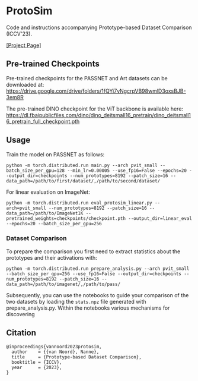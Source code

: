 # ProtoSim
Code and instructions accompanying Prototype-based Dataset Comparison (ICCV'23).

[[Project Page]](https://nanne.github.io/ProtoSim/)

## Pre-trained Checkpoints

Pre-trained checkpoints for the PASSNET and Art datasets can be downloaded at: https://drive.google.com/drive/folders/1fQYi7vNgcrpVB98wmlD3oxsBJB-3em8R 

The pre-trained DINO checkpoint for the ViT backbone is available here: https://dl.fbaipublicfiles.com/dino/dino_deitsmall16_pretrain/dino_deitsmall16_pretrain_full_checkpoint.pth

## Usage

Train the model on PASSNET as follows:

```
python -m torch.distributed.run main.py --arch pvit_small --batch_size_per_gpu=128 --min_lr=0.00005 --use_fp16=False --epochs=20 --output_dir=checkpoints --num_prototypes=8192 --patch_size=16 --data_path=/path/to/first/dataset/,/path/to/second/dataset/
```

For linear evaluation on ImageNet:

```
python -m torch.distributed.run eval_protosim_linear.py --arch=pvit_small --num_prototypes=8192 --patch_size=16 --data_path=/path/to/ImageNet1K --pretrained_weights=checkpoints/checkpoint.pth --output_dir=linear_eval --epochs=20 --batch_size_per_gpu=256
```

### Dataset Comparison

To prepare the comparison you first need to extract statistics about the prototypes and their activations with:

```
python -m torch.distributed.run prepare_analysis.py --arch pvit_small --batch_size_per_gpu=256 --use_fp16=False --output_dir=checkpoints --num_prototypes=8192 --patch_size=16 --data_path=/path/to/imagenet/,/path/to/pass/
```

Subsequently, you can use the notebooks to guide your comparison of the two datasets by loading the `stats.npz` file generated with prepare_analysis.py. Within the notebooks various mechanisms for discovering   

## Citation

```
@inproceedings{vannoord2023protosim,
  author    = {{van Noord}, Nanne},
  title     = {Prototype-based Dataset Comparison},
  booktitle = {ICCV},
  year      = {2023},
}
```
